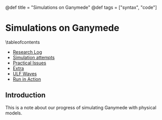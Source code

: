 @def title = "Simulations on Ganymede"
@def tags = ["syntax", "code"]

# Simulations on Ganymede

\tableofcontents <!-- you can use \toc as well -->

* [Research Log](/menu1/)
* [Simulation attempts](/menu2/)
* [Practical Issues](/menu3/)
* [Extra](/menu4)
* [ULF Waves](/menu5)
* [Run in Action](/menu6)

## Introduction

This is a note about our progress of simulating Ganymede with physical models.

